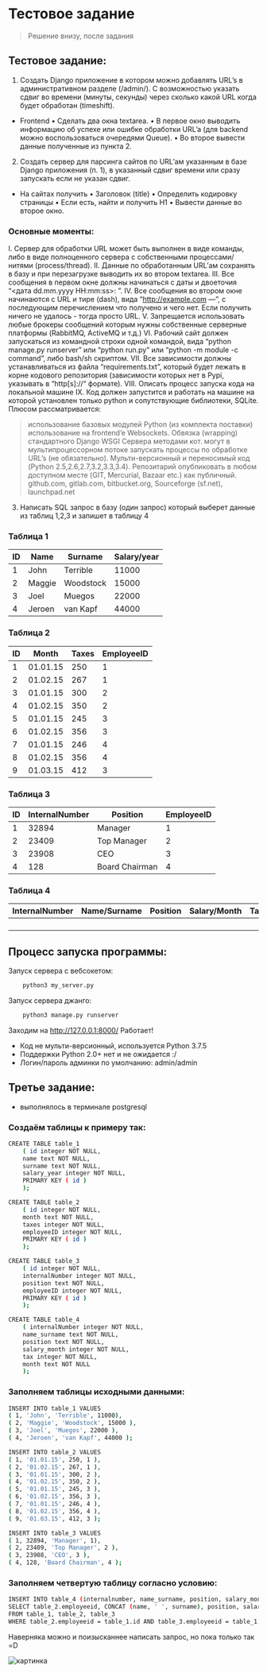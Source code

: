 # Тестовое задание
> Решение внизу, после задания


##   Тестовое задание:
1. Создать Django приложение в котором можно добавлять URL’s в административном
разделе (/admin/). С возможностью указать сдвиг во времени (минуты, секунды) через
сколько какой URL когда будет обработан (timeshift).
- Frontend
• Сделать два окна textarea.
• В первое окно выводить информацию об успехе или ошибке обработки URL’a (для
backend можно воспользоваться очередями Queue).
• Во второе вывести данные полученные из пункта 2.
2. Создать сервер для парсинга сайтов по URL’ам указанным в базе Django приложения
(п. 1), в указанный сдвиг времени или сразу запускать если не указан сдвиг.
- На сайтах получить
• Заголовок (title)
• Определить кодировку страницы
• Если есть, найти и получить H1
• Вывести данные во второе окно.

###  Основные моменты:
I. Сервер для обработки URL может быть выполнен в виде команды, либо в виде
полноценного сервера с собственными процессами/нитями (process/thread).
II. Данные по обработанным URL’ам сохранять в базу и при перезагрузке выводить их во
втором textarea.
III. Все сообщения в первом окне должны начинаться с даты и двоеточия
“<дата dd.mm.yyyy HH:mm:ss>: ”.
IV. Все сообщения во втором окне начинаются с URL и тире (dash), вида “http://example.com —”, с последующим перечислением что получено и чего нет. Если получить ничего не
удалось - тогда просто URL.
V. Запрещается использовать любые брокеры сообщений которым нужны собственные
серверные платформы (RabbitMQ, ActiveMQ и т.д.)
VI. Рабочий сайт должен запускаться из командной строки одной командой, вида “python
manage.py runserver” или “python run.py” или “python -m module -c command”, либо
bash/sh скриптом.
VII. Все зависимости должны устанавливаться из файла “requirements.txt”, который будет
лежать в корне кодового репозитория (зависимости которых нет в Pypi, указывать в
“http[s]://“ формате).
VIII. Описать процесс запуска кода на локальной машине
IX. Код должен запустится и работать на машине на которой установлен только python и
сопутствующие библиотеки, SQLite.
Плюсом рассматривается:
> использование базовых модулей Python (из комплекта поставки)
> использование на frontend’e Websockets.
> Обвязка (wrapping) стандартного Django WSGI Сервера методами кот. могут в
мультипроцессорном потоке запускать процессы по обработке URL’s (не обязательно).
> Мульти-версионный и переносимый код (Python 2.5,2.6,2.7,3.2,3.3,3.4).
Репозитарий опубликовать в любом доступном месте (GIT, Mercurial, Bazaar etc.) как
публичный.
github.com, gitlab.com, bitbucket.org, Sourceforge (sf.net), launchpad.net

3. Написать SQL запрос в базу (один запрос) который выберет данные из таблиц 1,2,3 и
запишет в таблицу 4

### Таблица 1
| ID | Name |Surname |Salary/year |
| ------ | ------ |------ |------ |
| 1 | John | Terrible | 11000 |
| 2 | Maggie | Woodstock | 15000 |
| 3 | Joel | Muegos | 22000 |
| 4 | Jeroen | van Kapf | 44000 |
### Таблица 2
| ID | Month | Taxes | EmployeeID |
| ------ | ------ |------ |------ |
| 1 | 01.01.15 | 250 | 1 |
| 2 | 01.02.15 | 267 | 1 |
| 3 | 01.01.15 | 300 | 2 |
| 4 | 01.02.15 | 350 | 2 |
| 5 | 01.01.15 | 245 | 3 |
| 6 | 01.02.15 | 356 | 3 |
| 7 | 01.01.15 | 246 | 4 |
| 8 | 01.02.15 | 356 | 4 |
| 9 | 01.03.15 | 412 | 3 |

### Таблица 3
| ID | InternalNumber | Position | EmployeeID |
| ------ | ------ |------ |------ |
| 1 | 32894 | Manager | 1 |
| 2 | 23409 | Top Manager | 2 |
| 3 | 23908 | CEO | 3 |
| 4 | 128 | Board Chairman | 4 |
### Таблица 4
| InternalNumber | Name/Surname | Position | Salary/Month | Tax | Month |
| ------ | ------ |------ |------ |------ |------ |
|  |  |  |  |
|  |  |  |  |
|  |  |  |  |
|  |  |  |  |

##  Процесс запуска программы:
Запуск сервера с вебсокетом: 
```sh
    python3 my_server.py
```
Запуск сервера джанго: 
```sh
    python3 manage.py runserver
```
Заходим на http://127.0.0.1:8000/ 
Работает!
- Код не мульти-версионный, используется Python 3.7.5
- Поддержки Python 2.0+ нет и не ожидается :/
- Логин/пароль админки по умолчанию: admin/admin

## Третье задание:
 - выполнялось в терминале postgresql
### Создаём таблицы к примеру так:
```sh
CREATE TABLE table_1
	( id integer NOT NULL,
	name text NOT NULL,
	surname text NOT NULL,
	salary_year integer NOT NULL,
	PRIMARY KEY ( id )
	);
```
```sh
CREATE TABLE table_2
	( id integer NOT NULL,
	month text NOT NULL,
	taxes integer NOT NULL,
	employeeID integer NOT NULL,
	PRIMARY KEY ( id )
	);
```
```sh
CREATE TABLE table_3
	( id integer NOT NULL,
	internalNumber integer NOT NULL,
	position text NOT NULL,
	employeeID integer NOT NULL,
	PRIMARY KEY ( id )
	);
```
```sh
CREATE TABLE table_4
	( internalNumber integer NOT NULL,
	name_surname text NOT NULL,
	position text NOT NULL,
	salary_month integer NOT NULL,
	tax integer NOT NULL,
	month text NOT NULL
	);
```
### Заполняем таблицы исходными данными:
```sh
INSERT INTO table_1 VALUES
( 1, 'John', 'Terrible', 11000),
( 2, 'Maggie', 'Woodstock', 15000 ),
( 3, 'Joel', 'Muegos', 22000 ),
( 4, 'Jeroen', 'van Kapf', 44000 );
```
```sh
INSERT INTO table_2 VALUES
( 1, '01.01.15', 250, 1 ),
( 2, '01.02.15', 267, 1 ),
( 3, '01.01.15', 300, 2 ),
( 4, '01.02.15', 350, 2 ),
( 5, '01.01.15', 245, 3 ),
( 6, '01.02.15', 356, 3 ),
( 7, '01.01.15', 246, 4 ),
( 8, '01.02.15', 356, 4 ),
( 9, '01.03.15', 412, 3 );
```
```sh
INSERT INTO table_3 VALUES
( 1, 32894, 'Manager', 1),
( 2, 23409, 'Top Manager', 2 ),
( 3, 23908, 'CEO', 3 ),
( 4, 128, 'Board Chairman', 4 );
```
### Заполняем четвертую таблицу согласно условию: 
```sh
INSERT INTO table_4 (internalnumber, name_surname, position, salary_month, tax, month)
SELECT table_2.employeeid, CONCAT (name, ' ', surname), position, salary_year/12,  taxes, month
FROM table_1, table_2, table_3
WHERE table_2.employeeid = table_1.id AND table_3.employeeid = table_1.id;
```
Наверняка можно  и поизысканнее написать запрос, но пока только так =D

![картинка](https://a.d-cd.net/BBAAAgD2seA-960.jpg)